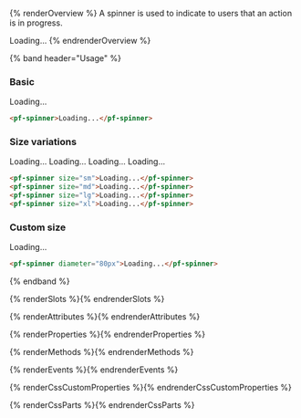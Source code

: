 {% renderOverview %}
  A spinner is used to indicate to users that an action is in progress.
  
  <pf-spinner>Loading...</pf-spinner>
{% endrenderOverview %}

{% band header="Usage" %}
  ### Basic
  <pf-spinner>Loading...</pf-spinner>

  ```html
  <pf-spinner>Loading...</pf-spinner>
  ```

  ### Size variations
  <pf-spinner size="sm">Loading...</pf-spinner>
  <pf-spinner size="md">Loading...</pf-spinner>
  <pf-spinner size="lg">Loading...</pf-spinner>
  <pf-spinner size="xl">Loading...</pf-spinner>

  ```html
<pf-spinner size="sm">Loading...</pf-spinner>
<pf-spinner size="md">Loading...</pf-spinner>
<pf-spinner size="lg">Loading...</pf-spinner>
<pf-spinner size="xl">Loading...</pf-spinner>
  ```

  ### Custom size
  <pf-spinner diameter="80px">Loading...</pf-spinner>

  ```html
<pf-spinner diameter="80px">Loading...</pf-spinner>
  ```
{% endband %}

{% renderSlots %}{% endrenderSlots %}

{% renderAttributes %}{% endrenderAttributes %}

{% renderProperties %}{% endrenderProperties %}

{% renderMethods %}{% endrenderMethods %}

{% renderEvents %}{% endrenderEvents %}

{% renderCssCustomProperties %}{% endrenderCssCustomProperties %}

{% renderCssParts %}{% endrenderCssParts %}
